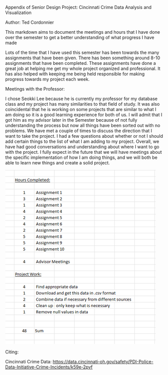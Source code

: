 Appendix of Senior Design Project: Cincinnati Crime Data Analysis and Visualization

Author: Ted Cordonnier


This markdown aims to document the meetings and hours that I have done over the semester to get a better understanding of what progress I have made

Lots of the time that I have used this semester has been towards the many assignments that have been given. There has been something around 8-10 assignments 
that have been completed. These assignments have done a great job at helping me get my whole project organized and professional. It has also helped with 
keeping me being held responsible for making progress towards my project each week. 


Meetings with the Professor:

I chose Seokki Lee because he is currently my professor for my database class and my project has many similarities to that field of study.
It was also coincidental that he is working on some projects that are similar to what I am doing so it is a good learning experience for both of us.
I will admit that I got him as my advisor later in the Semester because of not fully understanding the process but now all things have been sorted out with no problems.
We have met a couple of times to discuss the direction that I want to take the project. I had a few questions about whether or not I should add certain things to the
list of what I am adding to my project. 
Overall, we have had good conversations and understanding about where I want to go with the project. I fully expect in the future that we will have meetings about 
the specific implementation of how I am doing things, and we will both be able to learn new things and create a solid project.


![Hours Completed](https://github.com/tedcordonnier/SeniorDesign/blob/main/appendix_image.png)



Citing:

Cincinnati Crime Data: https://data.cincinnati-oh.gov/safety/PDI-Police-Data-Initiative-Crime-Incidents/k59e-2pvf
